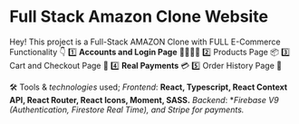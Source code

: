 # Full Stack Amazon Clone Website

Hey! This project is a Full-Stack AMAZON Clone with FULL E-Commerce Functionality 👇
			1️⃣ **Accounts and Login Page** 👨👨👧👦
			2️⃣ Products Page 📦 
			3️⃣ Cart and Checkout Page 🛒 
			4️⃣ **Real Payments** 💳
			5️⃣ Order History Page 📖
			
🛠️ Tools & *technologies* used;
*Frontend*: **React, Typescript, React Context API, React Router, React Icons, Moment, SASS.**
*Backend*: **Firebase V9 (Authentication, Firestore Real Time), and Stripe for payments.*